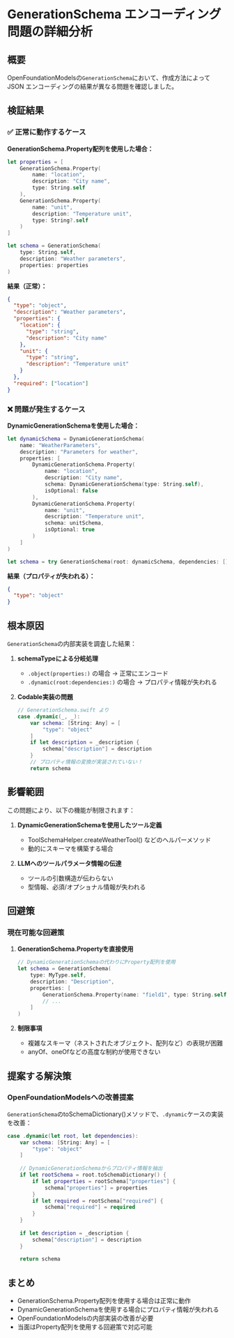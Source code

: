 # GenerationSchema エンコーディング問題の詳細分析

## 概要

OpenFoundationModelsの`GenerationSchema`において、作成方法によってJSON エンコーディングの結果が異なる問題を確認しました。

## 検証結果

### ✅ 正常に動作するケース

**GenerationSchema.Property配列を使用した場合：**

```swift
let properties = [
    GenerationSchema.Property(
        name: "location",
        description: "City name",
        type: String.self
    ),
    GenerationSchema.Property(
        name: "unit",
        description: "Temperature unit",
        type: String?.self
    )
]

let schema = GenerationSchema(
    type: String.self,
    description: "Weather parameters",
    properties: properties
)
```

**結果（正常）：**
```json
{
  "type": "object",
  "description": "Weather parameters",
  "properties": {
    "location": {
      "type": "string",
      "description": "City name"
    },
    "unit": {
      "type": "string",
      "description": "Temperature unit"
    }
  },
  "required": ["location"]
}
```

### ❌ 問題が発生するケース

**DynamicGenerationSchemaを使用した場合：**

```swift
let dynamicSchema = DynamicGenerationSchema(
    name: "WeatherParameters",
    description: "Parameters for weather",
    properties: [
        DynamicGenerationSchema.Property(
            name: "location",
            description: "City name",
            schema: DynamicGenerationSchema(type: String.self),
            isOptional: false
        ),
        DynamicGenerationSchema.Property(
            name: "unit",
            description: "Temperature unit",
            schema: unitSchema,
            isOptional: true
        )
    ]
)

let schema = try GenerationSchema(root: dynamicSchema, dependencies: [])
```

**結果（プロパティが失われる）：**
```json
{
  "type": "object"
}
```

## 根本原因

`GenerationSchema`の内部実装を調査した結果：

1. **schemaTypeによる分岐処理**
   - `.object(properties:)` の場合 → 正常にエンコード
   - `.dynamic(root:dependencies:)` の場合 → プロパティ情報が失われる

2. **Codable実装の問題**
   ```swift
   // GenerationSchema.swift より
   case .dynamic(_, _):
       var schema: [String: Any] = [
           "type": "object"
       ]
       if let description = _description {
           schema["description"] = description
       }
       // プロパティ情報の変換が実装されていない！
       return schema
   ```

## 影響範囲

この問題により、以下の機能が制限されます：

1. **DynamicGenerationSchemaを使用したツール定義**
   - ToolSchemaHelper.createWeatherTool() などのヘルパーメソッド
   - 動的にスキーマを構築する場合

2. **LLMへのツールパラメータ情報の伝達**
   - ツールの引数構造が伝わらない
   - 型情報、必須/オプショナル情報が失われる

## 回避策

### 現在可能な回避策

1. **GenerationSchema.Propertyを直接使用**
   ```swift
   // DynamicGenerationSchemaの代わりにProperty配列を使用
   let schema = GenerationSchema(
       type: MyType.self,
       description: "Description",
       properties: [
           GenerationSchema.Property(name: "field1", type: String.self),
           // ...
       ]
   )
   ```

2. **制限事項**
   - 複雑なスキーマ（ネストされたオブジェクト、配列など）の表現が困難
   - anyOf、oneOfなどの高度な制約が使用できない

## 提案する解決策

### OpenFoundationModelsへの改善提案

`GenerationSchema`のtoSchemaDictionary()メソッドで、`.dynamic`ケースの実装を改善：

```swift
case .dynamic(let root, let dependencies):
    var schema: [String: Any] = [
        "type": "object"
    ]
    
    // DynamicGenerationSchemaからプロパティ情報を抽出
    if let rootSchema = root.toSchemaDictionary() {
        if let properties = rootSchema["properties"] {
            schema["properties"] = properties
        }
        if let required = rootSchema["required"] {
            schema["required"] = required
        }
    }
    
    if let description = _description {
        schema["description"] = description
    }
    
    return schema
```

## まとめ

- GenerationSchema.Property配列を使用する場合は正常に動作
- DynamicGenerationSchemaを使用する場合にプロパティ情報が失われる
- OpenFoundationModelsの内部実装の改善が必要
- 当面はProperty配列を使用する回避策で対応可能